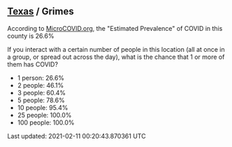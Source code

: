 
## [Texas](/united-states/texas) / Grimes

According to [MicroCOVID.org](http://microcovid.org),
the "Estimated Prevalence" of COVID in this county is 26.6%

If you interact with a certain number of people in this location
(all at once in a group, or spread out across the day), what is the chance that
1 or more of them has COVID?

- 1 person: 26.6%
- 2 people: 46.1%
- 3 people: 60.4%
- 5 people: 78.6%
- 10 people: 95.4%
- 25 people: 100.0%
- 100 people: 100.0%

Last updated: 2021-02-11 00:20:43.870361 UTC
